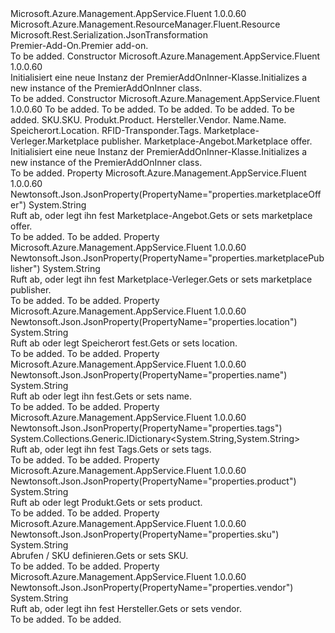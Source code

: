 <Type Name="PremierAddOnInner" FullName="Microsoft.Azure.Management.AppService.Fluent.Models.PremierAddOnInner">
  <TypeSignature Language="C#" Value="public class PremierAddOnInner : Microsoft.Azure.Management.ResourceManager.Fluent.Resource" />
  <TypeSignature Language="ILAsm" Value=".class public auto ansi beforefieldinit PremierAddOnInner extends Microsoft.Azure.Management.ResourceManager.Fluent.Resource" />
  <TypeSignature Language="DocId" Value="T:Microsoft.Azure.Management.AppService.Fluent.Models.PremierAddOnInner" />
  <TypeSignature Language="VB.NET" Value="Public Class PremierAddOnInner&#xA;Inherits Resource" />
  <TypeSignature Language="F#" Value="type PremierAddOnInner = class&#xA;    inherit Resource" />
  <AssemblyInfo>
    <AssemblyName>Microsoft.Azure.Management.AppService.Fluent</AssemblyName>
    <AssemblyVersion>1.0.0.60</AssemblyVersion>
  </AssemblyInfo>
  <Base>
    <BaseTypeName>Microsoft.Azure.Management.ResourceManager.Fluent.Resource</BaseTypeName>
  </Base>
  <Interfaces />
  <Attributes>
    <Attribute>
      <AttributeName>Microsoft.Rest.Serialization.JsonTransformation</AttributeName>
    </Attribute>
  </Attributes>
  <Docs>
    <summary>
            <span data-ttu-id="582f7-101">Premier-Add-On.</span><span class="sxs-lookup"><span data-stu-id="582f7-101">Premier add-on.</span></span>
            </summary>
    <remarks>To be added.</remarks>
  </Docs>
  <Members>
    <Member MemberName=".ctor">
      <MemberSignature Language="C#" Value="public PremierAddOnInner ();" />
      <MemberSignature Language="ILAsm" Value=".method public hidebysig specialname rtspecialname instance void .ctor() cil managed" />
      <MemberSignature Language="DocId" Value="M:Microsoft.Azure.Management.AppService.Fluent.Models.PremierAddOnInner.#ctor" />
      <MemberSignature Language="VB.NET" Value="Public Sub New ()" />
      <MemberType>Constructor</MemberType>
      <AssemblyInfo>
        <AssemblyName>Microsoft.Azure.Management.AppService.Fluent</AssemblyName>
        <AssemblyVersion>1.0.0.60</AssemblyVersion>
      </AssemblyInfo>
      <Parameters />
      <Docs>
        <summary>
            <span data-ttu-id="582f7-102">Initialisiert eine neue Instanz der PremierAddOnInner-Klasse.</span><span class="sxs-lookup"><span data-stu-id="582f7-102">Initializes a new instance of the PremierAddOnInner class.</span></span>
            </summary>
        <remarks>To be added.</remarks>
      </Docs>
    </Member>
    <Member MemberName=".ctor">
      <MemberSignature Language="C#" Value="public PremierAddOnInner (string location = null, string id = null, string name = null, string type = null, System.Collections.Generic.IDictionary&lt;string,string&gt; tags = null, string sku = null, string product = null, string vendor = null, string premierAddOnName = null, string premierAddOnLocation = null, System.Collections.Generic.IDictionary&lt;string,string&gt; premierAddOnTags = null, string marketplacePublisher = null, string marketplaceOffer = null);" />
      <MemberSignature Language="ILAsm" Value=".method public hidebysig specialname rtspecialname instance void .ctor(string location, string id, string name, string type, class System.Collections.Generic.IDictionary`2&lt;string, string&gt; tags, string sku, string product, string vendor, string premierAddOnName, string premierAddOnLocation, class System.Collections.Generic.IDictionary`2&lt;string, string&gt; premierAddOnTags, string marketplacePublisher, string marketplaceOffer) cil managed" />
      <MemberSignature Language="DocId" Value="M:Microsoft.Azure.Management.AppService.Fluent.Models.PremierAddOnInner.#ctor(System.String,System.String,System.String,System.String,System.Collections.Generic.IDictionary{System.String,System.String},System.String,System.String,System.String,System.String,System.String,System.Collections.Generic.IDictionary{System.String,System.String},System.String,System.String)" />
      <MemberSignature Language="VB.NET" Value="Public Sub New (Optional location As String = null, Optional id As String = null, Optional name As String = null, Optional type As String = null, Optional tags As IDictionary(Of String, String) = null, Optional sku As String = null, Optional product As String = null, Optional vendor As String = null, Optional premierAddOnName As String = null, Optional premierAddOnLocation As String = null, Optional premierAddOnTags As IDictionary(Of String, String) = null, Optional marketplacePublisher As String = null, Optional marketplaceOffer As String = null)" />
      <MemberSignature Language="F#" Value="new Microsoft.Azure.Management.AppService.Fluent.Models.PremierAddOnInner : string * string * string * string * System.Collections.Generic.IDictionary&lt;string, string&gt; * string * string * string * string * string * System.Collections.Generic.IDictionary&lt;string, string&gt; * string * string -&gt; Microsoft.Azure.Management.AppService.Fluent.Models.PremierAddOnInner" Usage="new Microsoft.Azure.Management.AppService.Fluent.Models.PremierAddOnInner (location, id, name, type, tags, sku, product, vendor, premierAddOnName, premierAddOnLocation, premierAddOnTags, marketplacePublisher, marketplaceOffer)" />
      <MemberType>Constructor</MemberType>
      <AssemblyInfo>
        <AssemblyName>Microsoft.Azure.Management.AppService.Fluent</AssemblyName>
        <AssemblyVersion>1.0.0.60</AssemblyVersion>
      </AssemblyInfo>
      <Parameters>
        <Parameter Name="location" Type="System.String" />
        <Parameter Name="id" Type="System.String" />
        <Parameter Name="name" Type="System.String" />
        <Parameter Name="type" Type="System.String" />
        <Parameter Name="tags" Type="System.Collections.Generic.IDictionary&lt;System.String,System.String&gt;" />
        <Parameter Name="sku" Type="System.String" />
        <Parameter Name="product" Type="System.String" />
        <Parameter Name="vendor" Type="System.String" />
        <Parameter Name="premierAddOnName" Type="System.String" />
        <Parameter Name="premierAddOnLocation" Type="System.String" />
        <Parameter Name="premierAddOnTags" Type="System.Collections.Generic.IDictionary&lt;System.String,System.String&gt;" />
        <Parameter Name="marketplacePublisher" Type="System.String" />
        <Parameter Name="marketplaceOffer" Type="System.String" />
      </Parameters>
      <Docs>
        <param name="location">To be added.</param>
        <param name="id">To be added.</param>
        <param name="name">To be added.</param>
        <param name="type">To be added.</param>
        <param name="tags">To be added.</param>
        <param name="sku"><span data-ttu-id="582f7-103">SKU.</span><span class="sxs-lookup"><span data-stu-id="582f7-103">SKU.</span></span></param>
        <param name="product"><span data-ttu-id="582f7-104">Produkt.</span><span class="sxs-lookup"><span data-stu-id="582f7-104">Product.</span></span></param>
        <param name="vendor"><span data-ttu-id="582f7-105">Hersteller.</span><span class="sxs-lookup"><span data-stu-id="582f7-105">Vendor.</span></span></param>
        <param name="premierAddOnName"><span data-ttu-id="582f7-106">Name.</span><span class="sxs-lookup"><span data-stu-id="582f7-106">Name.</span></span></param>
        <param name="premierAddOnLocation"><span data-ttu-id="582f7-107">Speicherort.</span><span class="sxs-lookup"><span data-stu-id="582f7-107">Location.</span></span></param>
        <param name="premierAddOnTags"><span data-ttu-id="582f7-108">RFID-Transponder.</span><span class="sxs-lookup"><span data-stu-id="582f7-108">Tags.</span></span></param>
        <param name="marketplacePublisher"><span data-ttu-id="582f7-109">Marketplace-Verleger.</span><span class="sxs-lookup"><span data-stu-id="582f7-109">Marketplace publisher.</span></span></param>
        <param name="marketplaceOffer"><span data-ttu-id="582f7-110">Marketplace-Angebot.</span><span class="sxs-lookup"><span data-stu-id="582f7-110">Marketplace offer.</span></span></param>
        <summary>
            <span data-ttu-id="582f7-111">Initialisiert eine neue Instanz der PremierAddOnInner-Klasse.</span><span class="sxs-lookup"><span data-stu-id="582f7-111">Initializes a new instance of the PremierAddOnInner class.</span></span>
            </summary>
        <remarks>To be added.</remarks>
      </Docs>
    </Member>
    <Member MemberName="MarketplaceOffer">
      <MemberSignature Language="C#" Value="public string MarketplaceOffer { get; set; }" />
      <MemberSignature Language="ILAsm" Value=".property instance string MarketplaceOffer" />
      <MemberSignature Language="DocId" Value="P:Microsoft.Azure.Management.AppService.Fluent.Models.PremierAddOnInner.MarketplaceOffer" />
      <MemberSignature Language="VB.NET" Value="Public Property MarketplaceOffer As String" />
      <MemberSignature Language="F#" Value="member this.MarketplaceOffer : string with get, set" Usage="Microsoft.Azure.Management.AppService.Fluent.Models.PremierAddOnInner.MarketplaceOffer" />
      <MemberType>Property</MemberType>
      <AssemblyInfo>
        <AssemblyName>Microsoft.Azure.Management.AppService.Fluent</AssemblyName>
        <AssemblyVersion>1.0.0.60</AssemblyVersion>
      </AssemblyInfo>
      <Attributes>
        <Attribute>
          <AttributeName>Newtonsoft.Json.JsonProperty(PropertyName="properties.marketplaceOffer")</AttributeName>
        </Attribute>
      </Attributes>
      <ReturnValue>
        <ReturnType>System.String</ReturnType>
      </ReturnValue>
      <Docs>
        <summary>
            <span data-ttu-id="582f7-112">Ruft ab, oder legt ihn fest Marketplace-Angebot.</span><span class="sxs-lookup"><span data-stu-id="582f7-112">Gets or sets marketplace offer.</span></span>
            </summary>
        <value>To be added.</value>
        <remarks>To be added.</remarks>
      </Docs>
    </Member>
    <Member MemberName="MarketplacePublisher">
      <MemberSignature Language="C#" Value="public string MarketplacePublisher { get; set; }" />
      <MemberSignature Language="ILAsm" Value=".property instance string MarketplacePublisher" />
      <MemberSignature Language="DocId" Value="P:Microsoft.Azure.Management.AppService.Fluent.Models.PremierAddOnInner.MarketplacePublisher" />
      <MemberSignature Language="VB.NET" Value="Public Property MarketplacePublisher As String" />
      <MemberSignature Language="F#" Value="member this.MarketplacePublisher : string with get, set" Usage="Microsoft.Azure.Management.AppService.Fluent.Models.PremierAddOnInner.MarketplacePublisher" />
      <MemberType>Property</MemberType>
      <AssemblyInfo>
        <AssemblyName>Microsoft.Azure.Management.AppService.Fluent</AssemblyName>
        <AssemblyVersion>1.0.0.60</AssemblyVersion>
      </AssemblyInfo>
      <Attributes>
        <Attribute>
          <AttributeName>Newtonsoft.Json.JsonProperty(PropertyName="properties.marketplacePublisher")</AttributeName>
        </Attribute>
      </Attributes>
      <ReturnValue>
        <ReturnType>System.String</ReturnType>
      </ReturnValue>
      <Docs>
        <summary>
            <span data-ttu-id="582f7-113">Ruft ab, oder legt ihn fest Marketplace-Verleger.</span><span class="sxs-lookup"><span data-stu-id="582f7-113">Gets or sets marketplace publisher.</span></span>
            </summary>
        <value>To be added.</value>
        <remarks>To be added.</remarks>
      </Docs>
    </Member>
    <Member MemberName="PremierAddOnLocation">
      <MemberSignature Language="C#" Value="public string PremierAddOnLocation { get; set; }" />
      <MemberSignature Language="ILAsm" Value=".property instance string PremierAddOnLocation" />
      <MemberSignature Language="DocId" Value="P:Microsoft.Azure.Management.AppService.Fluent.Models.PremierAddOnInner.PremierAddOnLocation" />
      <MemberSignature Language="VB.NET" Value="Public Property PremierAddOnLocation As String" />
      <MemberSignature Language="F#" Value="member this.PremierAddOnLocation : string with get, set" Usage="Microsoft.Azure.Management.AppService.Fluent.Models.PremierAddOnInner.PremierAddOnLocation" />
      <MemberType>Property</MemberType>
      <AssemblyInfo>
        <AssemblyName>Microsoft.Azure.Management.AppService.Fluent</AssemblyName>
        <AssemblyVersion>1.0.0.60</AssemblyVersion>
      </AssemblyInfo>
      <Attributes>
        <Attribute>
          <AttributeName>Newtonsoft.Json.JsonProperty(PropertyName="properties.location")</AttributeName>
        </Attribute>
      </Attributes>
      <ReturnValue>
        <ReturnType>System.String</ReturnType>
      </ReturnValue>
      <Docs>
        <summary>
            <span data-ttu-id="582f7-114">Ruft ab oder legt Speicherort fest.</span><span class="sxs-lookup"><span data-stu-id="582f7-114">Gets or sets location.</span></span>
            </summary>
        <value>To be added.</value>
        <remarks>To be added.</remarks>
      </Docs>
    </Member>
    <Member MemberName="PremierAddOnName">
      <MemberSignature Language="C#" Value="public string PremierAddOnName { get; set; }" />
      <MemberSignature Language="ILAsm" Value=".property instance string PremierAddOnName" />
      <MemberSignature Language="DocId" Value="P:Microsoft.Azure.Management.AppService.Fluent.Models.PremierAddOnInner.PremierAddOnName" />
      <MemberSignature Language="VB.NET" Value="Public Property PremierAddOnName As String" />
      <MemberSignature Language="F#" Value="member this.PremierAddOnName : string with get, set" Usage="Microsoft.Azure.Management.AppService.Fluent.Models.PremierAddOnInner.PremierAddOnName" />
      <MemberType>Property</MemberType>
      <AssemblyInfo>
        <AssemblyName>Microsoft.Azure.Management.AppService.Fluent</AssemblyName>
        <AssemblyVersion>1.0.0.60</AssemblyVersion>
      </AssemblyInfo>
      <Attributes>
        <Attribute>
          <AttributeName>Newtonsoft.Json.JsonProperty(PropertyName="properties.name")</AttributeName>
        </Attribute>
      </Attributes>
      <ReturnValue>
        <ReturnType>System.String</ReturnType>
      </ReturnValue>
      <Docs>
        <summary>
            <span data-ttu-id="582f7-115">Ruft ab oder legt ihn fest.</span><span class="sxs-lookup"><span data-stu-id="582f7-115">Gets or sets name.</span></span>
            </summary>
        <value>To be added.</value>
        <remarks>To be added.</remarks>
      </Docs>
    </Member>
    <Member MemberName="PremierAddOnTags">
      <MemberSignature Language="C#" Value="public System.Collections.Generic.IDictionary&lt;string,string&gt; PremierAddOnTags { get; set; }" />
      <MemberSignature Language="ILAsm" Value=".property instance class System.Collections.Generic.IDictionary`2&lt;string, string&gt; PremierAddOnTags" />
      <MemberSignature Language="DocId" Value="P:Microsoft.Azure.Management.AppService.Fluent.Models.PremierAddOnInner.PremierAddOnTags" />
      <MemberSignature Language="VB.NET" Value="Public Property PremierAddOnTags As IDictionary(Of String, String)" />
      <MemberSignature Language="F#" Value="member this.PremierAddOnTags : System.Collections.Generic.IDictionary&lt;string, string&gt; with get, set" Usage="Microsoft.Azure.Management.AppService.Fluent.Models.PremierAddOnInner.PremierAddOnTags" />
      <MemberType>Property</MemberType>
      <AssemblyInfo>
        <AssemblyName>Microsoft.Azure.Management.AppService.Fluent</AssemblyName>
        <AssemblyVersion>1.0.0.60</AssemblyVersion>
      </AssemblyInfo>
      <Attributes>
        <Attribute>
          <AttributeName>Newtonsoft.Json.JsonProperty(PropertyName="properties.tags")</AttributeName>
        </Attribute>
      </Attributes>
      <ReturnValue>
        <ReturnType>System.Collections.Generic.IDictionary&lt;System.String,System.String&gt;</ReturnType>
      </ReturnValue>
      <Docs>
        <summary>
            <span data-ttu-id="582f7-116">Ruft ab, oder legt ihn fest Tags.</span><span class="sxs-lookup"><span data-stu-id="582f7-116">Gets or sets tags.</span></span>
            </summary>
        <value>To be added.</value>
        <remarks>To be added.</remarks>
      </Docs>
    </Member>
    <Member MemberName="Product">
      <MemberSignature Language="C#" Value="public string Product { get; set; }" />
      <MemberSignature Language="ILAsm" Value=".property instance string Product" />
      <MemberSignature Language="DocId" Value="P:Microsoft.Azure.Management.AppService.Fluent.Models.PremierAddOnInner.Product" />
      <MemberSignature Language="VB.NET" Value="Public Property Product As String" />
      <MemberSignature Language="F#" Value="member this.Product : string with get, set" Usage="Microsoft.Azure.Management.AppService.Fluent.Models.PremierAddOnInner.Product" />
      <MemberType>Property</MemberType>
      <AssemblyInfo>
        <AssemblyName>Microsoft.Azure.Management.AppService.Fluent</AssemblyName>
        <AssemblyVersion>1.0.0.60</AssemblyVersion>
      </AssemblyInfo>
      <Attributes>
        <Attribute>
          <AttributeName>Newtonsoft.Json.JsonProperty(PropertyName="properties.product")</AttributeName>
        </Attribute>
      </Attributes>
      <ReturnValue>
        <ReturnType>System.String</ReturnType>
      </ReturnValue>
      <Docs>
        <summary>
            <span data-ttu-id="582f7-117">Ruft ab oder legt Produkt.</span><span class="sxs-lookup"><span data-stu-id="582f7-117">Gets or sets product.</span></span>
            </summary>
        <value>To be added.</value>
        <remarks>To be added.</remarks>
      </Docs>
    </Member>
    <Member MemberName="Sku">
      <MemberSignature Language="C#" Value="public string Sku { get; set; }" />
      <MemberSignature Language="ILAsm" Value=".property instance string Sku" />
      <MemberSignature Language="DocId" Value="P:Microsoft.Azure.Management.AppService.Fluent.Models.PremierAddOnInner.Sku" />
      <MemberSignature Language="VB.NET" Value="Public Property Sku As String" />
      <MemberSignature Language="F#" Value="member this.Sku : string with get, set" Usage="Microsoft.Azure.Management.AppService.Fluent.Models.PremierAddOnInner.Sku" />
      <MemberType>Property</MemberType>
      <AssemblyInfo>
        <AssemblyName>Microsoft.Azure.Management.AppService.Fluent</AssemblyName>
        <AssemblyVersion>1.0.0.60</AssemblyVersion>
      </AssemblyInfo>
      <Attributes>
        <Attribute>
          <AttributeName>Newtonsoft.Json.JsonProperty(PropertyName="properties.sku")</AttributeName>
        </Attribute>
      </Attributes>
      <ReturnValue>
        <ReturnType>System.String</ReturnType>
      </ReturnValue>
      <Docs>
        <summary>
            <span data-ttu-id="582f7-118">Abrufen / SKU definieren.</span><span class="sxs-lookup"><span data-stu-id="582f7-118">Gets or sets SKU.</span></span>
            </summary>
        <value>To be added.</value>
        <remarks>To be added.</remarks>
      </Docs>
    </Member>
    <Member MemberName="Vendor">
      <MemberSignature Language="C#" Value="public string Vendor { get; set; }" />
      <MemberSignature Language="ILAsm" Value=".property instance string Vendor" />
      <MemberSignature Language="DocId" Value="P:Microsoft.Azure.Management.AppService.Fluent.Models.PremierAddOnInner.Vendor" />
      <MemberSignature Language="VB.NET" Value="Public Property Vendor As String" />
      <MemberSignature Language="F#" Value="member this.Vendor : string with get, set" Usage="Microsoft.Azure.Management.AppService.Fluent.Models.PremierAddOnInner.Vendor" />
      <MemberType>Property</MemberType>
      <AssemblyInfo>
        <AssemblyName>Microsoft.Azure.Management.AppService.Fluent</AssemblyName>
        <AssemblyVersion>1.0.0.60</AssemblyVersion>
      </AssemblyInfo>
      <Attributes>
        <Attribute>
          <AttributeName>Newtonsoft.Json.JsonProperty(PropertyName="properties.vendor")</AttributeName>
        </Attribute>
      </Attributes>
      <ReturnValue>
        <ReturnType>System.String</ReturnType>
      </ReturnValue>
      <Docs>
        <summary>
            <span data-ttu-id="582f7-119">Ruft ab, oder legt ihn fest Hersteller.</span><span class="sxs-lookup"><span data-stu-id="582f7-119">Gets or sets vendor.</span></span>
            </summary>
        <value>To be added.</value>
        <remarks>To be added.</remarks>
      </Docs>
    </Member>
  </Members>
</Type>